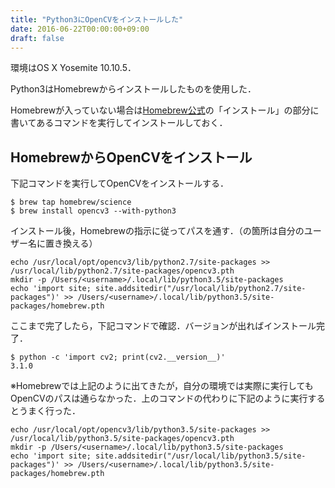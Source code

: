 ```yaml
---
title: "Python3にOpenCVをインストールした"
date: 2016-06-22T00:00:00+09:00
draft: false
---
```


環境はOS X Yosemite 10.10.5．

Python3はHomebrewからインストールしたものを使用した．

Homebrewが入っていない場合は[Homebrew公式](http://brew.sh/index_ja.html)の「インストール」の部分に書いてあるコマンドを実行してインストールしておく．

## HomebrewからOpenCVをインストール
下記コマンドを実行してOpenCVをインストールする．

```
$ brew tap homebrew/science
$ brew install opencv3 --with-python3
```
インストール後，Homebrewの指示に従ってパスを通す．（<username>の箇所は自分のユーザー名に置き換える）

```
echo /usr/local/opt/opencv3/lib/python2.7/site-packages >> /usr/local/lib/python2.7/site-packages/opencv3.pth
mkdir -p /Users/<username>/.local/lib/python3.5/site-packages
echo 'import site; site.addsitedir("/usr/local/lib/python2.7/site-packages")' >> /Users/<username>/.local/lib/python3.5/site-packages/homebrew.pth
```

ここまで完了したら，下記コマンドで確認．バージョンが出ればインストール完了．

```
$ python -c 'import cv2; print(cv2.__version__)'
3.1.0
```
※Homebrewでは上記のように出てきたが，自分の環境では実際に実行してもOpenCVのパスは通らなかった．上のコマンドの代わりに下記のように実行するとうまく行った．

```
echo /usr/local/opt/opencv3/lib/python3.5/site-packages >> /usr/local/lib/python3.5/site-packages/opencv3.pth
mkdir -p /Users/<username>/.local/lib/python3.5/site-packages
echo 'import site; site.addsitedir("/usr/local/lib/python3.5/site-packages")' >> /Users/<username>/.local/lib/python3.5/site-packages/homebrew.pth
```
